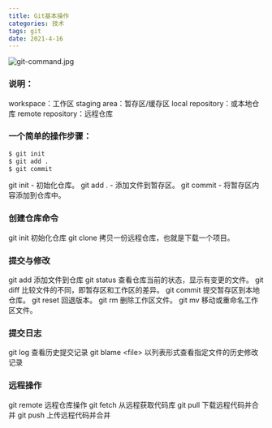 ```yaml
---
title: Git基本操作
categories: 技术
tags: git
date: 2021-4-16
---
```

  ![git-command.jpg](https://www.runoob.com/wp-content/uploads/2015/02/git-command.jpg)
  
  ### 说明：
  
  workspace：工作区
  staging area：暂存区/缓存区
  local repository：或本地仓库
  remote repository：远程仓库
  
  ### 一个简单的操作步骤：
  
  ``` bash
  $ git init    
  $ git add .    
  $ git commit  
  ```
  
  git init - 初始化仓库。
  git add . - 添加文件到暂存区。
  git commit - 将暂存区内容添加到仓库中。
  
  ### 创建仓库命令
  
  git init	初始化仓库
  git clone	拷贝一份远程仓库，也就是下载一个项目。
  
  ### 提交与修改
  
  git add	添加文件到仓库
  git status	查看仓库当前的状态，显示有变更的文件。
  git diff	比较文件的不同，即暂存区和工作区的差异。
  git commit	提交暂存区到本地仓库。
  git reset	回退版本。
  git rm	删除工作区文件。
  git mv	移动或重命名工作区文件。
  
  ### 提交日志
  
  git log	查看历史提交记录
  git blame \<file\>	以列表形式查看指定文件的历史修改记录
  
  ### 远程操作
  
  git remote	远程仓库操作
  git fetch	从远程获取代码库
  git pull	下载远程代码并合并
  git push	上传远程代码并合并